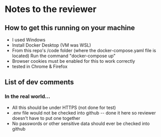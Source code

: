 # Notes to the reviewer

## How to get this running on your machine
- I used Windows
- Install Docker Desktop (VM was WSL)
- From this repo's /code folder (where the docker-compose.yaml file is located)
    Run the command "docker-compose up"
- Browser cookies must be enabled for this to work correctly
- tested in Chrome & Firefox

## List of dev comments

### In the real world...
- All this should be under HTTPS (not done for test)
- .env file would not be checked into github -- done it here so reviewer doesn't have to put one together
- No passwords or other sensitive data should ever be checked into github